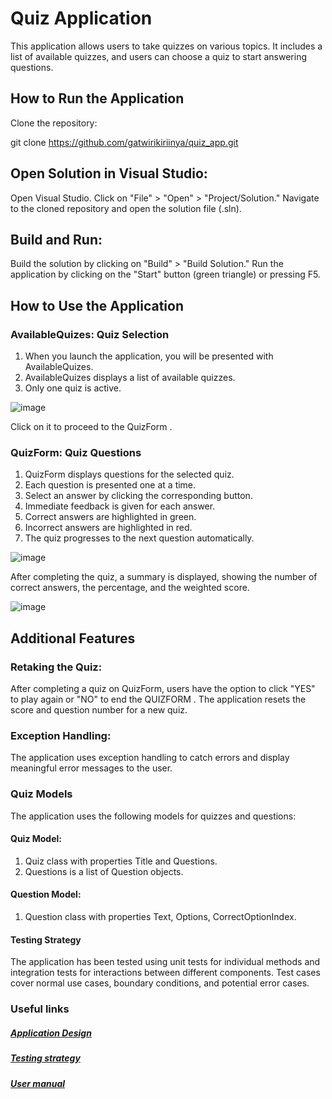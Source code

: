 # Quiz Application

This application allows users to take quizzes on various topics. It includes a list of available quizzes, and users can choose a quiz to start answering questions.

## How to Run the Application
Clone the repository:

git clone https://github.com/gatwirikiriinya/quiz_app.git

## Open Solution in Visual Studio:

Open Visual Studio.
Click on "File" > "Open" > "Project/Solution."
Navigate to the cloned repository and open the solution file (.sln).

## Build and Run:

Build the solution by clicking on "Build" > "Build Solution."
Run the application by clicking on the "Start" button (green triangle) or pressing F5.

## How to Use the Application

### AvailableQuizes: Quiz Selection
1. When you launch the application, you will be presented with AvailableQuizes.
2. AvailableQuizes displays a list of available quizzes.
3. Only one quiz is active.

![image](https://github.com/gatwirikiriinya/quiz_app/assets/106272752/064cc1b5-a2fe-4fc2-96a2-67afa585fefc)

Click on it to proceed to the QuizForm .

### QuizForm: Quiz Questions
1. QuizForm displays questions for the selected quiz.
2. Each question is presented one at a time.
3. Select an answer by clicking the corresponding button.
4. Immediate feedback is given for each answer.
5. Correct answers are highlighted in green.
6. Incorrect answers are highlighted in red.
7. The quiz progresses to the next question automatically.

 ![image](https://github.com/gatwirikiriinya/quiz_app/assets/106272752/5a78e54f-8c6f-4e5d-8ed7-3fbffe6fa8f2)


   
After completing the quiz, a summary is displayed, showing the number of correct answers, the percentage, and the weighted score.

![image](https://github.com/gatwirikiriinya/quiz_app/assets/106272752/0e570662-5bd1-47e2-b351-4a395244d13e)

  
## Additional Features

### Retaking the Quiz:

After completing a quiz on QuizForm, users have the option to click "YES" to play again or "NO"  to end the QUIZFORM .
The application resets the score and question number for a new quiz.

### Exception Handling:

The application uses exception handling to catch errors and display meaningful error messages to the user.

### Quiz Models
The application uses the following models for quizzes and questions:

#### Quiz Model:

1. Quiz class with properties Title and Questions.
2. Questions is a list of Question objects.

#### Question Model:

1. Question class with properties Text, Options, CorrectOptionIndex.

#### Testing Strategy
The application has been tested using unit tests for individual methods and integration tests for interactions between different components. Test cases cover normal use cases, boundary conditions, and potential error cases.

### Useful links
##### [Application Design](https://docs.google.com/document/d/1YnZtM7pGt-My9qoq714xQSB3Aup39tUTWoNtyAK_ACw/edit?usp=sharing)
##### [Testing strategy](https://docs.google.com/document/d/1dm269RzG6uN6rEqwMLZMQOD3eemgW2csFQWI1mZywJo/edit?usp=sharing)
##### [User manual](https://docs.google.com/document/d/1bhNaTuW7Rbvjl1kat7wnp3YjoWhGT5Cb_EQKTLt1R2M/edit?usp=sharing)
